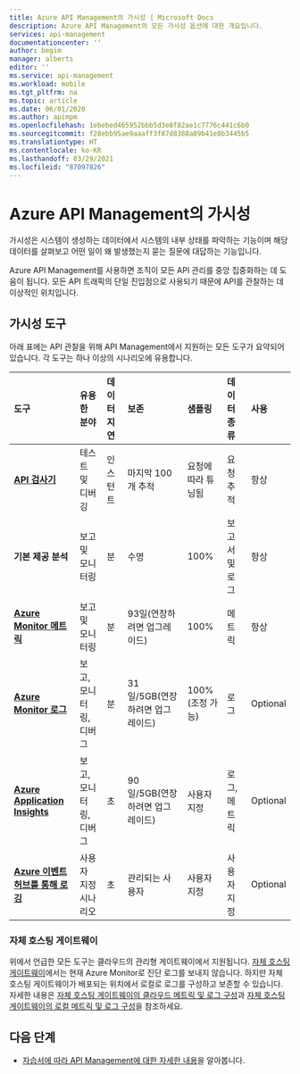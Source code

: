 ```yaml
---
title: Azure API Management의 가시성 | Microsoft Docs
description: Azure API Management의 모든 가시성 옵션에 대한 개요입니다.
services: api-management
documentationcenter: ''
author: begim
manager: alberts
editor: ''
ms.service: api-management
ms.workload: mobile
ms.tgt_pltfrm: na
ms.topic: article
ms.date: 06/01/2020
ms.author: apimpm
ms.openlocfilehash: 1ebebed465952bbb5d3e8f82ae1c7776c441c6b0
ms.sourcegitcommit: f28ebb95ae9aaaff3f87d8388a09b41e0b3445b5
ms.translationtype: HT
ms.contentlocale: ko-KR
ms.lasthandoff: 03/29/2021
ms.locfileid: "87097826"
---
```

# <a name="observability-in-azure-api-management"></a>Azure API Management의 가시성

가시성은 시스템이 생성하는 데이터에서 시스템의 내부 상태를 파악하는 기능이며 해당 데이터를 살펴보고 어떤 일이 왜 발생했는지 묻는 질문에 대답하는 기능입니다. 

Azure API Management를 사용하면 조직이 모든 API 관리를 중앙 집중화하는 데 도움이 됩니다. 모든 API 트래픽의 단일 진입점으로 사용되기 때문에 API를 관찰하는 데 이상적인 위치입니다. 

## <a name="observability-tools"></a>가시성 도구

아래 표에는 API 관찰을 위해 API Management에서 지원하는 모든 도구가 요약되어 있습니다. 각 도구는 하나 이상의 시나리오에 유용합니다.

| 도구        | 유용한 분야    | 데이터 지연 | 보존 | 샘플링 | 데이터 종류 | 사용|
|:------------- |:-------------|:---- |:----|:---- |:--- |:---- 
| **[API 검사기](api-management-howto-api-inspector.md)** | 테스트 및 디버깅 | 인스턴트 | 마지막 100개 추적 | 요청에 따라 튜닝됨 | 요청 추적 | 항상
| **기본 제공 분석** | 보고 및 모니터링 | 분 | 수명 | 100% | 보고서 및 로그 | 항상 |
| **[Azure Monitor 메트릭](api-management-howto-use-azure-monitor.md)** | 보고 및 모니터링 | 분 | 93일(연장하려면 업그레이드) | 100% | 메트릭 | 항상 |
| **[Azure Monitor 로그](api-management-howto-use-azure-monitor.md)** | 보고, 모니터링, 디버그 | 분 | 31일/5GB(연장하려면 업그레이드) | 100%(조정 가능) | 로그 | Optional |
| **[Azure Application Insights](api-management-howto-app-insights.md)** | 보고, 모니터링, 디버그 | 초 | 90일/5GB(연장하려면 업그레이드) | 사용자 지정 | 로그, 메트릭 | Optional |
| **[Azure 이벤트 허브를 통해 로깅](api-management-howto-log-event-hubs.md)** | 사용자 지정 시나리오 | 초 | 관리되는 사용자 | 사용자 지정 | 사용자 지정 | Optional |

### <a name="self-hosted-gateway"></a>자체 호스팅 게이트웨이

위에서 언급한 모든 도구는 클라우드의 관리형 게이트웨이에서 지원됩니다. [자체 호스팅 게이트웨이](self-hosted-gateway-overview.md)에서는 현재 Azure Monitor로 진단 로그를 보내지 않습니다. 하지만 자체 호스팅 게이트웨이가 배포되는 위치에서 로컬로 로그를 구성하고 보존할 수 있습니다. 자세한 내용은 [자체 호스팅 게이트웨이의 클라우드 메트릭 및 로그 구성](how-to-configure-cloud-metrics-logs.md)과 [자체 호스팅 게이트웨이의 로컬 메트릭 및 로그 구성](how-to-configure-local-metrics-logs.md)을 참조하세요.

## <a name="next-steps"></a>다음 단계

* [자습서에 따라 API Management에 대한 자세한 내용](import-and-publish.md)을 알아봅니다.
